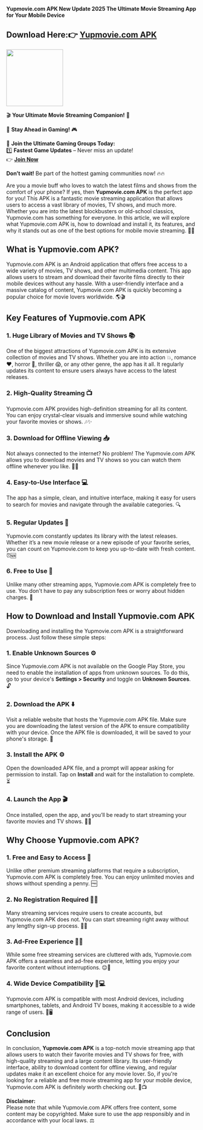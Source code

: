 **Yupmovie.com APK New Update 2025 The Ultimate Movie Streaming App for Your Mobile Device**

## Download Here:👉 [Yupmovie.com APK](https://apkbros.com/yupmovie-com-apk/)  

<img src="https://github.com/user-attachments/assets/957b4ed1-9e1a-47bc-ba7e-df170f8fe2c0" width="150" />

🎬 **Your Ultimate Movie Streaming Companion!** 🍿

🚀 **Stay Ahead in Gaming!** 🎮  

📢 **Join the Ultimate Gaming Groups Today:**  
1️⃣ **Fastest Game Updates** – Never miss an update!  
👉 [**Join Now**](https://t.me/apkbros_official)

**Don’t wait!** Be part of the hottest gaming communities now! 🔥🔥

Are you a movie buff who loves to watch the latest films and shows from the comfort of your phone? If yes, then **Yupmovie.com APK** is the perfect app for you! This APK is a fantastic movie streaming application that allows users to access a vast library of movies, TV shows, and much more. Whether you are into the latest blockbusters or old-school classics, Yupmovie.com has something for everyone. In this article, we will explore what Yupmovie.com APK is, how to download and install it, its features, and why it stands out as one of the best options for mobile movie streaming. 🎥📱

## What is Yupmovie.com APK?  

Yupmovie.com APK is an Android application that offers free access to a wide variety of movies, TV shows, and other multimedia content. This app allows users to stream and download their favorite films directly to their mobile devices without any hassle. With a user-friendly interface and a massive catalog of content, Yupmovie.com APK is quickly becoming a popular choice for movie lovers worldwide. 🌎🎬

## Key Features of Yupmovie.com APK  

### 1. Huge Library of Movies and TV Shows 📚  
One of the biggest attractions of Yupmovie.com APK is its extensive collection of movies and TV shows. Whether you are into action 💥, romance ❤️, horror 👻, thriller 😱, or any other genre, the app has it all. It regularly updates its content to ensure users always have access to the latest releases.

### 2. High-Quality Streaming 📺  
Yupmovie.com APK provides high-definition streaming for all its content. You can enjoy crystal-clear visuals and immersive sound while watching your favorite movies or shows. 🎶✨

### 3. Download for Offline Viewing 📥  
Not always connected to the internet? No problem! The Yupmovie.com APK allows you to download movies and TV shows so you can watch them offline whenever you like. 📱💾

### 4. Easy-to-Use Interface 💻  
The app has a simple, clean, and intuitive interface, making it easy for users to search for movies and navigate through the available categories. 🔍

### 5. Regular Updates 🔄  
Yupmovie.com constantly updates its library with the latest releases. Whether it’s a new movie release or a new episode of your favorite series, you can count on Yupmovie.com to keep you up-to-date with fresh content. ⏰🆕

### 6. Free to Use 💸  
Unlike many other streaming apps, Yupmovie.com APK is completely free to use. You don't have to pay any subscription fees or worry about hidden charges. 🎉

## How to Download and Install Yupmovie.com APK

Downloading and installing the Yupmovie.com APK is a straightforward process. Just follow these simple steps:

### 1. Enable Unknown Sources ⚙️  
Since Yupmovie.com APK is not available on the Google Play Store, you need to enable the installation of apps from unknown sources. To do this, go to your device's **Settings > Security** and toggle on **Unknown Sources**. 🔓

### 2. Download the APK ⬇️  
Visit a reliable website that hosts the Yupmovie.com APK file. Make sure you are downloading the latest version of the APK to ensure compatibility with your device. Once the APK file is downloaded, it will be saved to your phone's storage. 💾

### 3. Install the APK ⚙️  
Open the downloaded APK file, and a prompt will appear asking for permission to install. Tap on **Install** and wait for the installation to complete. ⏳

### 4. Launch the App 🎬  
Once installed, open the app, and you’ll be ready to start streaming your favorite movies and TV shows. 📱🍿

## Why Choose Yupmovie.com APK?

### 1. Free and Easy to Access 💯  
Unlike other premium streaming platforms that require a subscription, Yupmovie.com APK is completely free. You can enjoy unlimited movies and shows without spending a penny. 🆓

### 2. No Registration Required 🙅‍♂️  
Many streaming services require users to create accounts, but Yupmovie.com APK does not. You can start streaming right away without any lengthy sign-up process. 🚫📝

### 3. Ad-Free Experience 🚫🎥  
While some free streaming services are cluttered with ads, Yupmovie.com APK offers a seamless and ad-free experience, letting you enjoy your favorite content without interruptions. 😌🍿

### 4. Wide Device Compatibility 📱💻  
Yupmovie.com APK is compatible with most Android devices, including smartphones, tablets, and Android TV boxes, making it accessible to a wide range of users. 📲🖥️

## Conclusion

In conclusion, **Yupmovie.com APK** is a top-notch movie streaming app that allows users to watch their favorite movies and TV shows for free, with high-quality streaming and a large content library. Its user-friendly interface, ability to download content for offline viewing, and regular updates make it an excellent choice for any movie lover. So, if you're looking for a reliable and free movie streaming app for your mobile device, Yupmovie.com APK is definitely worth checking out. 🎉📺

**Disclaimer:**  
Please note that while Yupmovie.com APK offers free content, some content may be copyrighted. Make sure to use the app responsibly and in accordance with your local laws. ⚖️
